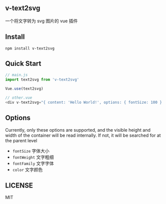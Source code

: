 ## v-text2svg

一个将文字转为 svg 图片的 vue 插件

## Install

```shell
npm install v-text2svg
```

## Quick Start

```javascript
// main.js
import text2svg from 'v-text2svg'

Vue.use(text2svg)

// other.vue
<div v-text2svg="{ content: 'Hello World!', options: { fontSize: 100 } }"></div>
```

## Options

Currently, only these options are supported, and the visible height and width of the container will be read internally. If not, it will be searched for at the parent level

-   `fontSize` 字体大小
-   `fontWeight` 文字粗细
-   `fontFamily` 文字字体
-   `color` 文字颜色

## LICENSE

MIT
